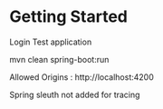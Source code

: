 # Getting Started

Login Test application

mvn clean spring-boot:run

Allowed Origins : http://localhost:4200

Spring sleuth not added for tracing
